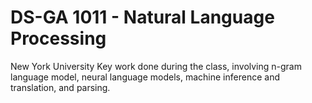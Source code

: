 # DS-GA 1011 - Natural Language Processing
New York University
Key work done during the class, involving n-gram language model, neural language models, machine inference and translation, and parsing.
